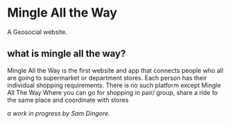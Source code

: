 # Mingle All the Way
A Geosocial website.

## what is  mingle all the way?
Mingle All the Way is the first website and app that connects people who all are going to supermarket or department stores.
 Each person has their individual shopping requirements.
 There is no such platform except Mingle All The Way Where you can go for shopping in pair/ group, share a ride to the same place and coordinate with stores



*a work in progress by Sam Dingore.*
